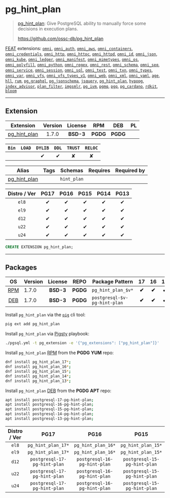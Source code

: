 # pg_hint_plan


> [pg_hint_plan](https://github.com/ossc-db/pg_hint_plan): Give PostgreSQL ability to manually force some decisions in execution plans.
>
> https://github.com/ossc-db/pg_hint_plan





[FEAT](/feat) extensions: [`omni`](/omni), [`omni_auth`](/omni_auth), [`omni_aws`](/omni_aws), [`omni_containers`](/omni_containers), [`omni_credentials`](/omni_credentials), [`omni_http`](/omni_http), [`omni_httpc`](/omni_httpc), [`omni_httpd`](/omni_httpd), [`omni_id`](/omni_id), [`omni_json`](/omni_json), [`omni_kube`](/omni_kube), [`omni_ledger`](/omni_ledger), [`omni_manifest`](/omni_manifest), [`omni_mimetypes`](/omni_mimetypes), [`omni_os`](/omni_os), [`omni_polyfill`](/omni_polyfill), [`omni_python`](/omni_python), [`omni_regex`](/omni_regex), [`omni_rest`](/omni_rest), [`omni_schema`](/omni_schema), [`omni_seq`](/omni_seq), [`omni_service`](/omni_service), [`omni_session`](/omni_session), [`omni_sql`](/omni_sql), [`omni_test`](/omni_test), [`omni_txn`](/omni_txn), [`omni_types`](/omni_types), [`omni_var`](/omni_var), [`omni_vfs`](/omni_vfs), [`omni_vfs_types_v1`](/omni_vfs_types_v1), [`omni_web`](/omni_web), [`omni_xml`](/omni_xml), [`omni_yaml`](/omni_yaml), [`age`](/age), [`hll`](/hll), [`rum`](/rum), [`pg_graphql`](/pg_graphql), [`pg_jsonschema`](/pg_jsonschema), [`jsquery`](/jsquery), [`pg_hint_plan`](/pg_hint_plan), [`hypopg`](/hypopg), [`index_advisor`](/index_advisor), [`plan_filter`](/plan_filter), [`imgsmlr`](/imgsmlr), [`pg_ivm`](/pg_ivm), [`pgmq`](/pgmq), [`pgq`](/pgq), [`pg_cardano`](/pg_cardano), [`rdkit`](/rdkit), [`bloom`](/bloom)


-------
## Extension


| Extension | Version | License | RPM | DEB | PL |
|-----------|:-------:|:-------:|:---:|:---:|:--:|
| [pg_hint_plan](https://github.com/ossc-db/pg_hint_plan) | 1.7.0 | **<span class="tcblue">BSD-3</span>** | **<span class="tccyan">PGDG</span>** | **<span class="tccyan">PGDG</span>** |  |



| `Bin` | `LOAD` | `DYLIB` | `DDL` | `TRUST` | `RELOC` |
|:-----:|:------:|:-------:|:-----:|:-------:|:-------:|
|  |  | <span class="tcblue">✔</span> | <span class="tcblue">✔</span> | <span class="tcwarn">✘</span> | <span class="tcwarn">✘</span> |



| Alias | Tags | Schemas | Requires | Required by |
|-------|------|---------|----------|-------------|
| [pg_hint_plan](/pg_hint_plan) |  | `hint_plan` |  |  |



| Distro / Ver | PG17 | PG16 | PG15 | PG14 | PG13 |
|:------------:|:----:|:----:|:----:|:----:|:----:|
| `el8` | <span class="tcblue">✔</span> | <span class="tcblue">✔</span> | <span class="tcblue">✔</span> | <span class="tcblue">✔</span> | <span class="tcblue">✔</span> |
| `el9` | <span class="tcblue">✔</span> | <span class="tcblue">✔</span> | <span class="tcblue">✔</span> | <span class="tcblue">✔</span> | <span class="tcblue">✔</span> |
| `d12` | <span class="tcblue">✔</span> | <span class="tcblue">✔</span> | <span class="tcblue">✔</span> | <span class="tcblue">✔</span> | <span class="tcblue">✔</span> |
| `u22` | <span class="tcblue">✔</span> | <span class="tcblue">✔</span> | <span class="tcblue">✔</span> | <span class="tcblue">✔</span> | <span class="tcblue">✔</span> |
| `u24` | <span class="tcblue">✔</span> | <span class="tcblue">✔</span> | <span class="tcblue">✔</span> | <span class="tcblue">✔</span> | <span class="tcblue">✔</span> |





```sql
CREATE EXTENSION pg_hint_plan;
```

-----------


## Packages


| OS | Version | License | REPO | Package Pattern | 17 | 16 | 15 | 14 | 13 | Dependency |
|:--:|---------|:-------:|:----:|-----------------|:--:|:--:|:--:|:--:|:--:|------------|
| [RPM](/rpm) | 1.7.0 | **<span class="tcblue">BSD-3</span>** | **<span class="tccyan">PGDG</span>** | `pg_hint_plan_$v*` | **<span class="tccyan">✔</span>** | **<span class="tccyan">✔</span>** | **<span class="tccyan">✔</span>** | **<span class="tccyan">✔</span>** | **<span class="tccyan">✔</span>** |  |
| [DEB](/deb) | 1.7.0 | **<span class="tcblue">BSD-3</span>** | **<span class="tccyan">PGDG</span>** | `postgresql-$v-pg-hint-plan` | **<span class="tccyan">✔</span>** | **<span class="tccyan">✔</span>** | **<span class="tccyan">✔</span>** | **<span class="tccyan">✔</span>** | **<span class="tccyan">✔</span>** |  |



Install `pg_hint_plan` via the [`pig`](https://github.com/pgsty/pig) cli tool:

```bash
pig ext add pg_hint_plan
```


Install `pg_hint_plan` via [Pigsty](https://pigsty.io/docs/pgext/usage/install/) playbook:

```bash
./pgsql.yml -t pg_extension -e '{"pg_extensions": ["pg_hint_plan"]}'
```


Install `pg_hint_plan` [RPM](/rpm) from the **<span class="tccyan">PGDG</span>** **YUM** repo:

```bash
dnf install pg_hint_plan_17*;
dnf install pg_hint_plan_16*;
dnf install pg_hint_plan_15*;
dnf install pg_hint_plan_14*;
dnf install pg_hint_plan_13*;
```


Install `pg_hint_plan` [DEB](/deb) from the **<span class="tccyan">PGDG</span>** **APT** repo:

```bash
apt install postgresql-17-pg-hint-plan;
apt install postgresql-16-pg-hint-plan;
apt install postgresql-15-pg-hint-plan;
apt install postgresql-14-pg-hint-plan;
apt install postgresql-13-pg-hint-plan;
```




| Distro / Ver | PG17 | PG16 | PG15 | PG14 | PG13 |
|:------------:|:----:|:----:|:----:|:----:|:----:|
| `el8` | `pg_hint_plan_17*` | `pg_hint_plan_16*` | `pg_hint_plan_15*` | `pg_hint_plan_14*` | `pg_hint_plan_13*` |
| `el9` | `pg_hint_plan_17*` | `pg_hint_plan_16*` | `pg_hint_plan_15*` | `pg_hint_plan_14*` | `pg_hint_plan_13*` |
| `d12` | `postgresql-17-pg-hint-plan` | `postgresql-16-pg-hint-plan` | `postgresql-15-pg-hint-plan` | `postgresql-14-pg-hint-plan` | `postgresql-13-pg-hint-plan` |
| `u22` | `postgresql-17-pg-hint-plan` | `postgresql-16-pg-hint-plan` | `postgresql-15-pg-hint-plan` | `postgresql-14-pg-hint-plan` | `postgresql-13-pg-hint-plan` |
| `u24` | `postgresql-17-pg-hint-plan` | `postgresql-16-pg-hint-plan` | `postgresql-15-pg-hint-plan` | `postgresql-14-pg-hint-plan` | `postgresql-13-pg-hint-plan` |





